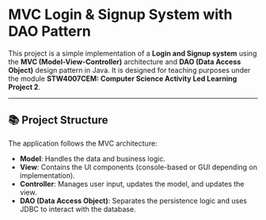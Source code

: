 # MVC Login & Signup System with DAO Pattern

This project is a simple implementation of a **Login and Signup system** using the **MVC (Model-View-Controller)** architecture and **DAO (Data Access Object)** design pattern in Java. It is designed for teaching purposes under the module **STW4007CEM: Computer Science Activity Led Learning Project 2**.

---

## 📚 Project Structure

The application follows the MVC architecture:

- **Model**: Handles the data and business logic.
- **View**: Contains the UI components (console-based or GUI depending on implementation).
- **Controller**: Manages user input, updates the model, and updates the view.
- **DAO (Data Access Object)**: Separates the persistence logic and uses JDBC to interact with the database.
